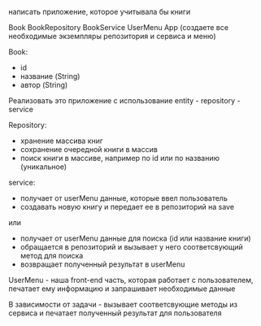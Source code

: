 написать приложение, которое учитывала бы книги

Book
BookRepository
BookService
UserMenu
App (создаете все необходимые экземпляры репозитория и сервиса и меню)


Book:
- id
- название (String)
- автор (String)

Реализовать это приложение с использование entity - repository - service

Repository:
- хранение массива книг
- сохранение очередной книги в массив 
- поиск книги в массиве, например по id или по названию (уникальное)

service:
- получает от userMenu данные, которые ввел пользователь
- создавать новую книгу и передает ее в репозиторий на save

или
- получает от userMenu данные для поиска (id или название книги)
- обращается в репозиторий и вызывает у него соответсвующий метод для поиска
- возвращает полученный результат в userMenu


UserMenu - наша front-end часть, которая работает с пользователем, печатает ему информацию и 
запрашивает необходимые данные

В зависимости от задачи - вызывает соответсвующие методы из сервиса и печатает полученный 
результат для пользователя